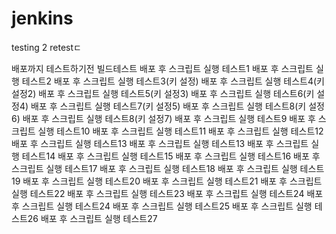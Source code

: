 # jenkins

testing
2
retestㄷ

배포까지 테스트하기전 빌드테스트
배포 후 스크립트 실행 테스트1
배포 후 스크립트 실행 테스트2
배포 후 스크립트 실행 테스트3(키 설정)
배포 후 스크립트 실행 테스트4(키 설정2)
배포 후 스크립트 실행 테스트5(키 설정3)
배포 후 스크립트 실행 테스트6(키 설정4)
배포 후 스크립트 실행 테스트7(키 설정5)
배포 후 스크립트 실행 테스트8(키 설정6)
배포 후 스크립트 실행 테스트8(키 설정7)
배포 후 스크립트 실행 테스트9
배포 후 스크립트 실행 테스트10
배포 후 스크립트 실행 테스트11
배포 후 스크립트 실행 테스트12
배포 후 스크립트 실행 테스트13
배포 후 스크립트 실행 테스트13
배포 후 스크립트 실행 테스트14
배포 후 스크립트 실행 테스트15
배포 후 스크립트 실행 테스트16
배포 후 스크립트 실행 테스트17
배포 후 스크립트 실행 테스트18
배포 후 스크립트 실행 테스트19
배포 후 스크립트 실행 테스트20
배포 후 스크립트 실행 테스트21
배포 후 스크립트 실행 테스트22
배포 후 스크립트 실행 테스트23
배포 후 스크립트 실행 테스트24
배포 후 스크립트 실행 테스트24
배포 후 스크립트 실행 테스트25
배포 후 스크립트 실행 테스트26
배포 후 스크립트 실행 테스트27
